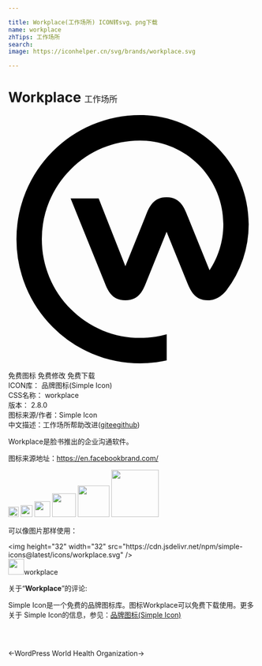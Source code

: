 ```yaml
---

title: Workplace(工作场所) ICON转svg、png下载
name: workplace
zhTips: 工作场所
search: 
image: https://iconhelper.cn/svg/brands/workplace.svg

---
```


# Workplace  <small style="font-size: 60%;font-weight: 100">工作场所</small>

<div id="svg" class="svg-wrap">
<svg role="img" xmlns="http://www.w3.org/2000/svg" viewBox="0 0 24 24"><title>Workplace icon</title><path d="M12.725 0C11.114 0 9.55.317 8.078.943a11.892 11.892 0 00-3.793 2.573A11.986 11.986 0 00.79 12a11.986 11.986 0 003.496 8.484 11.892 11.892 0 003.793 2.573c1.472.626 3.042.943 4.652.943.867 0 1.718-.094 2.565-.28v-2.534a9.524 9.524 0 01-2.565.353 9.406 9.406 0 01-6.71-2.795A9.502 9.502 0 013.24 12a9.5 9.5 0 012.778-6.744 9.398 9.398 0 016.707-2.795c4.439 0 8.037 3.618 8.037 8.082 0 1.647-.49 3.181-1.332 4.459l-2.09-5.166c-.306-.755-.67-1.895-2.059-1.895-1.387 0-1.75 1.14-2.054 1.895l-1.922 4.771-2.578-6.544h-2.71l3.213 7.95c.326.807.68 1.897 2.077 1.897 1.395 0 1.747-1.09 2.072-1.896l1.904-4.727 1.914 4.727c.387.973.797 1.894 2.07 1.894.903 0 1.475-.583 1.788-.959a10.54 10.54 0 002.156-6.406C23.21 4.72 18.516 0 12.725 0Z"/></svg>
</div>
<detail full-name='workplace'></detail>

<div class="detail-page">
<p>
<span><span class="badge-success badge">免费图标</span> <span class="badge-success badge">免费修改</span>  <span class="badge-success badge">免费下载</span> </span>
<br/>
<span>
ICON库：
<span class="badge-secondary badge">品牌图标(Simple Icon)</span> 
</span>
<br/>
<span>
CSS名称：
<span class="badge-secondary badge">workplace</span> 
</span>

<br/>
<span>
版本：
<span class="badge-secondary badge">2.8.0</span> 
</span>
<br/>
<span>图标来源/作者：<span class="badge-light badge">Simple Icon</span></span> 
<br/>
<span class="zh-detail">中文描述：<span class="badge-primary badge">工作场所</span><span class="help-link"><span>帮助改进</span>(<a href="https://gitee.com/liuwave/icon-helper/edit/master/json/brands/workplace.json" target="_blank" rel="noopener noreferrer">gitee</a><a href="https://github.com/liuwave/icon-helper/edit/master/json/brands/workplace.json" target="_blank" rel="noopener noreferrer">github</a></span>)</span><br/>
</p>
</div><div class="description description alert alert-light"><p>Workplace是脸书推出的企业沟通软件。</p><p>图标来源地址：<a href="https://en.facebookbrand.com/" target="_blank" rel="noopener noreferrer">https://en.facebookbrand.com/</a></p></div>
<div class="alert alert-dark">
<img height="21" width="21" src="https://cdn.jsdelivr.net/npm/simple-icons@latest/icons/workplace.svg" />
<img height="24" width="24" src="https://cdn.jsdelivr.net/npm/simple-icons@latest/icons/workplace.svg" />
<img height="32" width="32" src="https://cdn.jsdelivr.net/npm/simple-icons@latest/icons/workplace.svg" />
<img height="48" width="48" src="https://cdn.jsdelivr.net/npm/simple-icons@latest/icons/workplace.svg" />
<img height="64" width="64" src="https://cdn.jsdelivr.net/npm/simple-icons@latest/icons/workplace.svg" />
<img height="96" width="96" src="https://cdn.jsdelivr.net/npm/simple-icons@latest/icons/workplace.svg" />

</div>
<div>
  <p>可以像图片那样使用：    
  </p>
  <div class="alert alert-primary" style="font-size: 14px">
    &lt;img height="32" width="32" src="https://cdn.jsdelivr.net/npm/simple-icons@latest/icons/workplace.svg" /&gt;
    <copy-btn content='<img height="32" width="32" src="https://cdn.jsdelivr.net/npm/simple-icons@latest/icons/workplace.svg" />'></copy-btn>
  </div>
  <div class="alert alert-secondary">
    <img height="32" width="32" src="https://cdn.jsdelivr.net/npm/simple-icons@latest/icons/workplace.svg" />workplace
    <copy-btn content="workplace" btn-title="复制图标名称"></copy-btn>
  </div>
</div>
<div class="icon-detail__container">
<p>关于“<b>Workplace</b>”的评论:</p>
</div>
<Vssue title="关于“Workplace”的评论" />
<div><p>Simple Icon是一个免费的品牌图标库。图标Workplace可以免费下载使用。更多关于  Simple Icon的信息，参见：<a target="_blank" href="https://iconhelper.cn/brands.html">品牌图标(Simple Icon)</a>
</p></div>


<div style="padding:2rem 0 " class="page-nav"><p class="inner"><span class="prev">←<router-link to="/icon/wordpress.html">WordPress</router-link></span> <span class="next"><router-link to="/icon/world-health-organization.html">World Health Organization</router-link>→</span></p></div>
